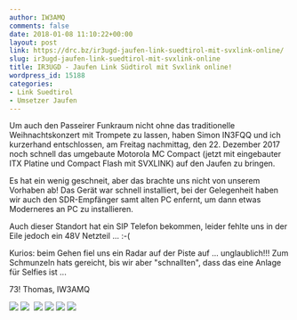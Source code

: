```yaml
---
author: IW3AMQ
comments: false
date: 2018-01-08 11:10:22+00:00
layout: post
link: https://drc.bz/ir3ugd-jaufen-link-suedtirol-mit-svxlink-online/
slug: ir3ugd-jaufen-link-suedtirol-mit-svxlink-online
title: IR3UGD - Jaufen Link Südtirol mit Svxlink online!
wordpress_id: 15188
categories:
- Link Suedtirol
- Umsetzer Jaufen
---
```


Um auch den Passeirer Funkraum nicht ohne das traditionelle Weihnachtskonzert mit Trompete zu lassen, haben Simon IN3FQQ und ich kurzerhand entschlossen, am Freitag nachmittag, den 22. Dezember 2017 noch schnell das umgebaute Motorola MC Compact (jetzt mit eingebauter ITX Platine und Compact Flash mit SVXLINK) auf den Jaufen zu bringen.

Es hat ein wenig geschneit, aber das brachte uns nicht von unserem Vorhaben ab! Das Gerät war schnell installiert, bei der Gelegenheit haben wir auch den SDR-Empfänger samt alten PC enfernt, um dann etwas Moderneres an PC zu installieren.

Auch dieser Standort hat ein SIP Telefon bekommen, leider fehlte uns in der Eile jedoch ein 48V Netzteil ... :-(

Kurios: beim Gehen fiel uns ein Radar auf der Piste auf ... unglaublich!!! Zum Schmunzeln hats gereicht, bis wir aber "schnallten", dass das eine Anlage für Selfies ist ...

73! Thomas, IW3AMQ

![](https://drc.bz/wp-content/uploads/2018/01/20171222_160339-e1515409562284-169x300.jpg) ![](https://drc.bz/wp-content/uploads/2018/01/20171222_160354-300x169.jpg)  ![](https://drc.bz/wp-content/uploads/2018/01/20171222_160205-e1515409573687-169x300.jpg) ![](https://drc.bz/wp-content/uploads/2018/01/20171222_155416-e1515409587941-169x300.jpg) ![](https://drc.bz/wp-content/uploads/2018/01/20171221_195839-300x169.jpg) ![](https://drc.bz/wp-content/uploads/2018/01/20171221_195824-300x169.jpg)

